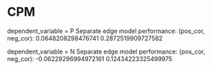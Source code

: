 # CPM


dependent_variable = P
Separate edge model performance: (pos_cor, neg_cor): 0.0648208298476741 0.2872519909727582

dependent_variable = N
Separate edge model performance: (pos_cor, neg_cor): -0.06229296994972161 0.12434223325499975